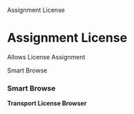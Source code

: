 
Assignment License
# Assignment License


Allows License Assignment

Smart Browse
### Smart Browse

**Transport License Browser**
 
